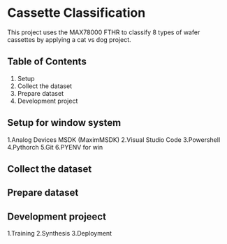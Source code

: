 # Cassette Classification
This project uses the MAX78000 FTHR to classify 8 types of wafer cassettes by applying a cat vs dog project.
## Table of Contents
1. Setup
2. Collect the dataset
3. Prepare dataset
4. Development project 
## Setup for window system
1.Analog Devices MSDK (MaximMSDK)
2.Visual Studio Code
3.Powershell 
4.Pythorch
5.Git
6.PYENV for win
## Collect the dataset
## Prepare dataset
## Development projeect 
1.Training
2.Synthesis
3.Deployment

